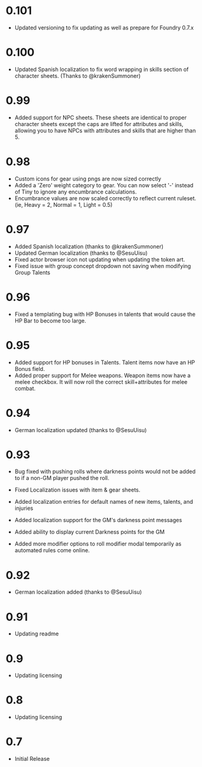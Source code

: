 # 0.101
- Updated versioning to fix updating as well as prepare for Foundry 0.7.x

# 0.100
- Updated Spanish localization to fix word wrapping in skills section of character sheets. (Thanks to @krakenSummoner)

# 0.99
- Added support for NPC sheets. These sheets are identical to proper character
  sheets except the caps are lifted for attributes and skills, allowing you to
  have NPCs with attributes and skills that are higher than 5.

# 0.98
- Custom icons for gear using pngs are now sized correctly
- Added a 'Zero' weight category to gear. You can now select '-' instead of Tiny to ignore any encumbrance calculations.
- Encumbrance values are now scaled correctly to reflect current ruleset. (ie, Heavy = 2, Normal = 1, Light = 0.5)

# 0.97
- Added Spanish localization (thanks to @krakenSummoner)
- Updated German localization (thanks to @SesuUisu)
- Fixed actor browser icon not updating when updating the token art.
- Fixed issue with group concept dropdown not saving when modifying Group Talents

# 0.96
- Fixed a templating bug with HP Bonuses in talents that would cause the HP Bar to become too large.

# 0.95
- Added support for HP bonuses in Talents. Talent items now have an HP Bonus field.
- Added proper support for Melee weapons. Weapon items now have a melee checkbox. It will now roll the correct skill+attributes for melee combat.

# 0.94
- German localization updated (thanks to @SesuUisu)

# 0.93
- Bug fixed with pushing rolls where darkness points would not be added to if a non-GM player pushed the roll.
- Fixed Localization issues with item & gear sheets.

- Added localization entries for default names of new items, talents, and injuries
- Added localization support for the GM's darkness point messages
- Added ability to display current Darkness points for the GM
- Added more modifier options to roll modifier modal temporarily as automated rules come online.

# 0.92
- German localization added (thanks to @SesuUisu)

# 0.91
- Updating readme

# 0.9
- Updating licensing

# 0.8
- Updating licensing

# 0.7
- Initial Release